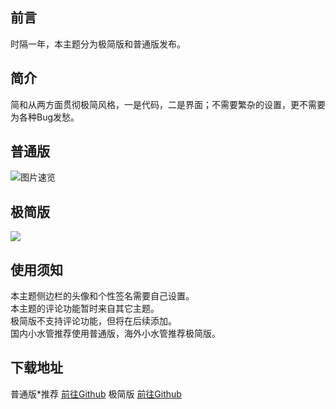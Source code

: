 ## 前言 ##
时隔一年，本主题分为极简版和普通版发布。
## 简介 ##
简和从两方面贯彻极简风格，一是代码，二是界面；不需要繁杂的设置，更不需要为各种Bug发愁。

普通版
--

![图片速览][1]



极简版
---

![][3]

## 使用须知 ##
本主题侧边栏的头像和个性签名需要自己设置。<br>
本主题的评论功能暂时来自其它主题。<br>
极简版不支持评论功能，但将在后续添加。<br>
国内小水管推荐使用普通版，海外小水管推荐极简版。
## 下载地址 ##
普通版*推荐 [前往Github][4]
极简版 [前往Github][5]


  [1]: https://fly.ahblog.net/jian.png
  [2]: https://fly.ahblog.net/jianphone.jpg
  [3]: https://fly.ahblog.net/TIM%E5%9B%BE%E7%89%8720191019212315.png
  [4]: https://github.com/AHQAQ/jianhe
  [5]: https://github.com/AHQAQ/ConciseThemes
